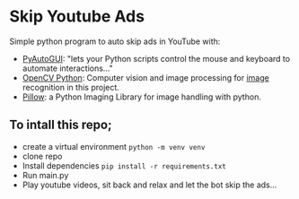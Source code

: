 # Skip Youtube Ads

Simple python program to auto skip ads in YouTube with:
- [PyAutoGUI](https://pyautogui.readthedocs.io/en/latest/): "lets your Python scripts control the mouse and keyboard to automate interactions..."
- [OpenCV Python](https://pypi.org/project/opencv-python/): Computer vision and image processing for [image](images) recognition in this project.
- [Pillow](https://pypi.org/project/Pillow/): a Python Imaging Library for image handling with python.

## To intall this repo;
- create a virtual environment ```python -m venv venv```
- clone repo 
- Install dependencies ```pip install -r requirements.txt```
- Run main.py
- Play youtube videos, sit back and relax and let the bot skip the ads...